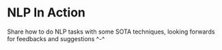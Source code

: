 # NLP In Action
Share how to do NLP tasks with some SOTA techniques, looking forwards for feedbacks and suggestions ^-^ 
